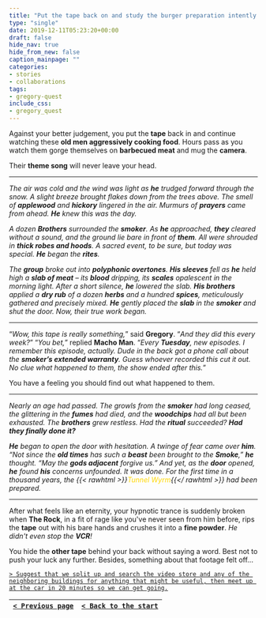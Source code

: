 ```yaml
---
title: "Put the tape back on and study the burger preparation intently."
type: "single"
date: 2019-12-11T05:23:20+00:00
draft: false
hide_nav: true
hide_from_new: false
caption_mainpage: ""
categories:
- stories
- collaborations
tags:
- gregory-quest
include_css:
- gregory_quest
---
```


Against your better judgement, you put the **tape** back in and continue watching these **old men aggressively cooking food**. Hours pass as you watch them gorge themselves on **barbecued meat** and mug the **camera**.

Their **theme song** will never leave your head.

---

*The air was cold and the wind was light as **he** trudged forward through the snow. A slight breeze brought flakes down from the trees above. The smell of **applewood** and **hickory** lingered in the air. Murmurs of **prayers** came from ahead. **He** knew this was the day.*

*A dozen **Brothers** surrounded the **smoker**. As **he** approached, **they** cleared without a sound, and the ground lie bare in front of **them**. All were shrouded in **thick robes and hoods**. A sacred event, to be sure, but today was special. **He** began the **rites**.*

*The **group** broke out into **polyphonic overtones**. **His sleeves** fell as **he** held high a **slab of meat** – its **blood** dripping, its **scales** opalescent in the morning light. After a short silence, **he** lowered the slab. **His brothers** applied a **dry rub** of a dozen **herbs** and a hundred **spices**, meticulously gathered and precisely mixed. **He** gently placed the **slab** in the **smoker** and shut the door. Now, their true work began.*

---

“*Wow, this tape is really something,*” said **Gregory**. “*And they did this every week?*” “*You bet,*” replied **Macho Man**. “*Every **Tuesday**, new episodes. I remember this episode, actually. Dude in the back got a phone call about the **smoker’s extended warranty**. Guess whoever recorded this cut it out. No clue what happened to them, the show ended after this.*”

You have a feeling you should find out what happened to them.

---

*Nearly an age had passed. The growls from the **smoker** had long ceased, the glittering in the **fumes** had died, and the **woodchips** had all but been exhausted. The **brothers** grew restless. Had the **ritual** succeeded? **Had they finally done it?***

***He** began to open the door with hesitation. A twinge of fear came over **him**. “*Not since the **old times** has such a **beast** been brought to the **Smoke**,*” **he** thought. “*May the **gods adjacent** forgive us.*” And yet, as the **door** opened, **he** found **his** concerns unfounded. It was done. For the first time in a thousand years, the {{< rawhtml >}}<em style="color: gold">Tunnel Wyrm</em>{{</ rawhtml >}} had been prepared.*

---

After what feels like an eternity, your hypnotic trance is suddenly broken when **The Rock**, in a fit of rage like you've never seen from him before, rips the **tape** out with his bare hands and crushes it into a **fine powder**. *He didn't even stop the **VCR**!*

You hide the **other tape** behind your back without saying a word. Best not to push your luck any further. Besides, something about that footage felt off...

[``> Suggest that we split up and search the video store and any of the neighboring buildings for anything that might be useful, then meet up at the car in 20 minutes so we can get going.``](../42)

|[``< Previous page``](../41)|[``< Back to the start``](../)|
|---|---|